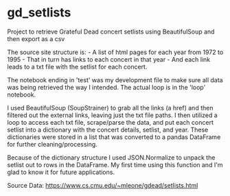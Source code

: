 # gd_setlists
Project to retrieve Grateful Dead concert setlists using BeautifulSoup and then export as a csv

The source site structure is:
    - A list of html pages for each year from 1972 to 1995 
    - That in turn has links to each concert in that year
    - And each link leads to a txt file with the setlist for each concert.

The notebook ending in 'test' was my development file to make sure all data was being retrieved the way I intended. The actual loop is in the 'loop' notebook.

I used BeautifulSoup (SoupStrainer) to grab all the links (a href) and then filtered out the external links, leaving just the txt file paths. I then utilized a loop to access each txt file, scrape/parse the data, and put each concert setlist into a dictionary with the concert details, setlist, and year. These dictionaries were stored in a list that was converted to a pandas DataFrame for further cleaning/processing.

Because of the dictionary structure I used JSON.Normalize to unpack the setlist out to rows in the DataFrame. My first time using this function and I'm glad to know it for future applications.

Source Data: https://www.cs.cmu.edu/~mleone/gdead/setlists.html
